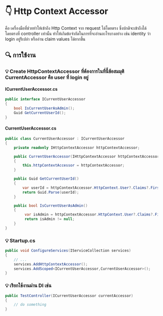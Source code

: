 # :point_down: Http Context Accessor

คือ เครื่องมือที่ช่วยทำให้เข้าถึง Http Context จาก request ได้โดยตรง ซึ่งปกติจะเข้าถึงได้โดยตรงที่ controller เท่านั้น ทำให้เกิดข้อจำกัดในการที่จะอ่านอะไรบางอย่าง เช่น identity ว่า login อยู่รึเปล่า หรืออ่าน claim values ได้ยากขึ้น

## :mag: การใช้งาน

### :bulb: Create HttpContextAccessor ที่ต้องการในที่นี้ข้อสมมุติ  CurrentAccessor คือ user ที่ login อยู่

####  ICurrentUserAccessor.cs
```c#
public interface ICurrentUserAccessor
{
    bool IsCurrentUserAsAdmin();
    Guid GetCurrentUserId();
}
```

####  CurrentUserAccessor.cs
```c#
public class CurrentUserAccessor : ICurrentUserAccessor
{
    private readonly IHttpContextAccessor httpContextAccessor;

    public CurrentUserAccessor(IHttpContextAccessor httpContextAccessor)
    {
        this.httpContextAccessor = httpContextAccessor;
    }

    public Guid GetCurrentUserId()
    {
        var userId = httpContextAccessor.HttpContext.User?.Claims?.FirstOrDefault(x => x.Type == "UserId")?.Value;
        return Guid.Parse(userId);
    }

    public bool IsCurrentUserAsAdmin()
    {
         var isAdmin = httpContextAccessor.HttpContext.User?.Claims?.FirstOrDefault(x => x.Type == "IsAdmin")?.Value;
         return isAdmin != null;
    }
}
```

### :bulb: Startup.cs

```c#
public void ConfigureServices(IServiceCollection services)
{
    // ...
    services.AddHttpContextAccessor();
    services.AddScoped<ICurrentUserAccessor,CurrentUserAccessor>();
}
```

### :bulb: เรียกใช้งานผ่าน DI เช่น

```c#
public TestController(ICurrentUserAccessor currentAccessor)
{
    // do something
}
```
